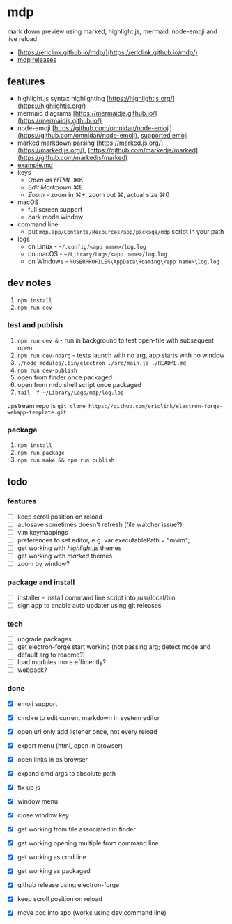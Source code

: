 # mdp
**m**ark **d**own **p**review using marked, highlight.js, mermaid, node-emoji and live reload
- [https://ericlink.github.io/mdp/](https://ericlink.github.io/mdp/)
- [mdp releases](https://github.com/ericlink/mdp/releases)

## features

- highlight.js syntax highlighting [https://highlightjs.org/](https://highlightjs.org/)
- mermaid diagrams [https://mermaidjs.github.io/](https://mermaidjs.github.io/)
- node-emoji [https://github.com/omnidan/node-emoji](https://github.com/omnidan/node-emoji), [supported emoji](https://raw.githubusercontent.com/omnidan/node-emoji/master/lib/emoji.json)
- marked markdown parsing [https://marked.js.org/](https://marked.js.org/), [https://github.com/markedjs/marked](https://github.com/markedjs/marked)
- [example.md](https://github.com/ericlink/mdp/blob/master/assets/example.md)
- keys
    - _Open as HTML_ &#8984;K
    - _Edit Markdown_ &#8984;E
    - _Zoom_ - zoom in &#8984;+, zoom out &#8984;, actual size &#8984;0
- macOS
    - full screen support
    - dark mode window
- command line
    - put `mdp.app/Contents/Resources/app/package/mdp` script in your path
- logs
    - on Linux - `~/.config/<app name>/log.log`
    - on macOS - `~/Library/Logs/<app name>/log.log`
    - on Windows - `%USERPROFILE%\AppData\Roaming\<app name>\log.log`

## dev notes
1. `npm install`
1. `npm run dev`

### test and publish
1. `npm run dev &` - run in background to test open-file with subsequent open
1. `npm run dev-noarg` - tests launch with no arg, app starts with no window
1. `./node_modules/.bin/electron ./src/main.js ./README.md`
1. `npm run dev-publish`
1. open from finder once packaged
1. open from mdp shell script once packaged
1. `tail -f ~/Library/Logs/mdp/log.log`

upstream repo is `git clone https://github.com/ericlink/electron-forge-webapp-template.git`

### package
1. `npm install`
1. `npm run package`
1. `npm run make && npm run publish`

## todo

### features
- [ ] keep scroll position on reload
- [ ] autosave sometimes doesn't refresh (file watcher issue?)
- [ ] vim keymappings
- [ ] preferences to set editor, e.g.  var executablePath = "mvim";
- [ ] get working with *highlight.js* themes
- [ ] get working with *marked* themes
- [ ] zoom by window?

### package and install
- [ ] installer - install command line script into /usr/local/bin
- [ ] sign app to enable auto updater using git releases

### tech
- [ ] upgrade packages
- [ ] get electron-forge start working (not passing arg; detect mode and default arg to readme?)
- [ ] load modules more efficiently?
- [ ] webpack?

### done
- [x] emoji support
- [x] cmd+e to edit current markdown in system editor
- [x] open url only add listener once, not every reload
- [x] export menu (html, open in browser)
- [x] open links in os browser
- [x] expand cmd args to absolute path
- [x] fix up js
- [x] window menu
- [x] close window key
- [x] get working from file associated in finder
- [x] get working opening multiple from command line
- [x] get working as cmd line
- [x] get working as packaged
- [x] github release using electron-forge
- [x] keep scroll position on reload
- [x] move poc into app (works using dev command line)


